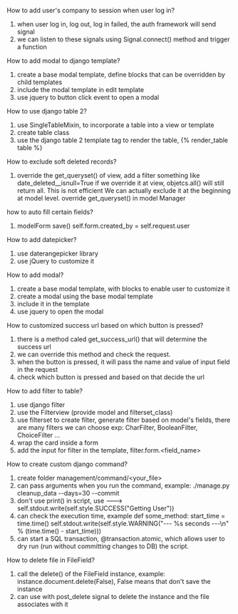 
How to add user's company to session when user log in?
1. when user log in, log out, log in failed, the auth framework will send signal
2. we can listen to these signals using Signal.connect() method and trigger a function


How to add modal to django template?
1. create a base modal template, define blocks that can be overridden by child templates
2. include the modal template in edit template
3. use jquery to button click event to open a modal


How to use django table 2?
1. use SingleTableMixin, to incorporate a table into a view or template
2. create table class
3. use the django table 2 template tag to render the table, {% render_table table %}


How to exclude soft deleted records?
1. override the get_queryset() of view, add a filter something like date_deleted__isnull=True
    if we override it at view, objetcs.all() will still return all. This is not efficient
    We can actually exclude it at the beginning at model level. override get_queryset() in model Manager

how to auto fill certain fields?
1. modelForm save()
self.form.created_by = self.request.user


How to add datepicker?
1. use daterangepicker library
2. use jQuery to customize it

How to add modal?
1. create a base modal template, with blocks to enable user to customize it
2. create a modal using the base modal template
3. include it in the template
4. use jquery to open the modal

How to customized success url based on which button is pressed?
1. there is a method caled get_success_url() that will determine the success url
2. we can override this method and check the request.
3. when the button is pressed, it will pass the name and value of input field in the request
4. check which button is pressed and based on that decide the url

How to add filter to table?
1. use django filter
2. use the Filterview (provide model and filterset_class)
3. use filterset to create filter, generate filter based on model's fields,
there are many filters we can choose exp: CharFilter, BooleanFilter, ChoiceFilter ...
4. wrap the card inside a form
5. add the input for filter in the template, filter.form.<field_name>



How to create custom django command?
1. create folder management/command/<your_file>
2. can pass arguments when you run the command, example: ./manage.py cleanup_data --days=30 --commit
3. don't use print() in script, use  ---> self.stdout.write(self.style.SUCCESS("Getting User"))
4. can check the execution time, example
   def some_method:
        start_time = time.time()
        self.stdout.write(self.style.WARNING("--- %s seconds ---\n" % (time.time() - start_time)))
5. can start a SQL transaction, @transaction.atomic, which allows user to dry run (run without committing changes to DB) the script.

How to delete file in FileField?
1. call the delete() of the FileField instance, example: instance.document.delete(False), False means that don't save the instance
2. can use with post_delete signal to delete the instance and the file associates with it
